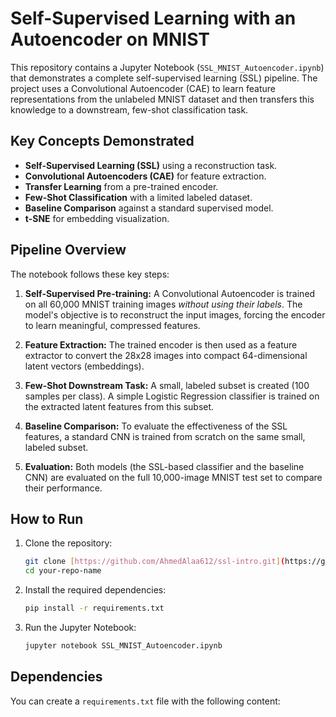 # Self-Supervised Learning with an Autoencoder on MNIST

This repository contains a Jupyter Notebook (`SSL_MNIST_Autoencoder.ipynb`) that demonstrates a complete self-supervised learning (SSL) pipeline. The project uses a Convolutional Autoencoder (CAE) to learn feature representations from the unlabeled MNIST dataset and then transfers this knowledge to a downstream, few-shot classification task.

## Key Concepts Demonstrated
- **Self-Supervised Learning (SSL)** using a reconstruction task.
- **Convolutional Autoencoders (CAE)** for feature extraction.
- **Transfer Learning** from a pre-trained encoder.
- **Few-Shot Classification** with a limited labeled dataset.
- **Baseline Comparison** against a standard supervised model.
- **t-SNE** for embedding visualization.

## Pipeline Overview

The notebook follows these key steps:

1.  **Self-Supervised Pre-training:** A Convolutional Autoencoder is trained on all 60,000 MNIST training images *without using their labels*. The model's objective is to reconstruct the input images, forcing the encoder to learn meaningful, compressed features.

2.  **Feature Extraction:** The trained encoder is then used as a feature extractor to convert the 28x28 images into compact 64-dimensional latent vectors (embeddings).

3.  **Few-Shot Downstream Task:** A small, labeled subset is created (100 samples per class). A simple Logistic Regression classifier is trained on the extracted latent features from this subset.

4.  **Baseline Comparison:** To evaluate the effectiveness of the SSL features, a standard CNN is trained from scratch on the same small, labeled subset.

5.  **Evaluation:** Both models (the SSL-based classifier and the baseline CNN) are evaluated on the full 10,000-image MNIST test set to compare their performance.

## How to Run

1.  Clone the repository:
    ```bash
    git clone [https://github.com/AhmedAlaa612/ssl-intro.git](https://github.com/AhmedAlaa612/ssl-intro.git)
    cd your-repo-name
    ```

2.  Install the required dependencies:
    ```bash
    pip install -r requirements.txt
    ```

3.  Run the Jupyter Notebook:
    ```bash
    jupyter notebook SSL_MNIST_Autoencoder.ipynb
    ```

## Dependencies

You can create a `requirements.txt` file with the following content:
